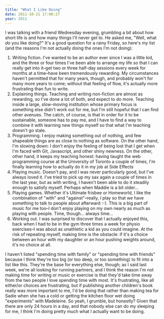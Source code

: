 ```yaml
---
title: "What I Like Doing"
date: 2011-10-21 17:00:27
year: 2011
---
```

I was talking with a friend Wednesday evening, grumbling a bit about how short life is and how many things I'll never get to. He asked me, "Well, what <em>do</em> you like doing?" It's a good question for a rainy Friday, so here's my list (and the reasons I'm not actually doing the ones I'm not doing):
<ol>
  <li>Writing fiction. I've wanted to be an author ever since I was a little kid, and the three or four times I've been able to arrange my life so that I can really get into it–get two or three half-day sessions every week for months at a time–have been tremendously rewarding. My circumstances haven't permitted that for many years, though, and probably won't for many more years to come; without that feeling of flow, it's actually more frustrating than fun to write.</li>
  <li>Explaining things. Teaching and writing non-fiction are almost as rewarding, so I've done a lot of both, and expect to do more. Teaching inside a large, slow-moving institution whose primary focus is something else didn't work out for me, but I'm still hopeful that I can find other avenues. The catch, of course, is that in order for it to be sustainable, someone has to pay me, and I have to find a way to combine it with learning new things myself so that what I'm teaching doesn't go stale.</li>
  <li>Programming. I enjoy making something out of nothing, and few shapeable things are as close to nothing as software. On the other hand, I'm slowing down: I don't enjoy the feeling of being lost that I get when I'm faced with Git, Javascript, and other shiny newness. On the other, other hand, it keeps my teaching honest: having taught the web programming course at the University of Toronto a couple of times, I'm finally learning how to actually do it in my job at Side Effects</li>
  <li>Playing music. Doesn't pay, and I was never particularly good, but I've always loved it. I've tried to pick up my sax again a couple of times in the last year, but as with writing, I haven't been able to do it steadily enough to satisfy myself. Perhaps when Maddie is a bit older...</li>
  <li>Playing games. Whether it's Ultimate frisbee or Homeworld, I like the combination of "with" and "against"–really, <em>I</em> play so that <em>we</em> have something to talk to people about afterward :-). This is a big part of music for me too–I don't enjoy playing on my own nearly as much as playing with people. Time, though... always time...</li>
  <li>Working out. I was surprised to discover that I actually enjoyed this, back when I had to be in the gym three times a week for physio exercises–I was about as unathletic a kid as you could imagine. At the risk of repeating myself, making time is the obstacle: if it's a choice between an hour with my daughter or an hour pushing weights around, it's no choice at all.</li>
</ol>
I haven't listed "spending time with family" or "spending time with friends" because I think they're too big (or too deep, or too something) to fit into a list like this. They're the base for everything else, though; as I said last week, we're all looking for running partners, and I think the reason I'm not making time for writing or music or exercise is that they'd take time away from the two people I love spending time with most.  It's frustrating, like all either/or choices are frustrating, but if publishing another children's book really was more important to me, I'd be doing that rather than making tea for Sadie when she has a cold or getting the kitchen floor wet doing "experiments" with Madeleine. So yeah, I grumble, but honestly? Given that there are only 24 hours in a day, and that nobody else can do my sleeping for me, I think I'm doing pretty much what I actually want to be doing.
